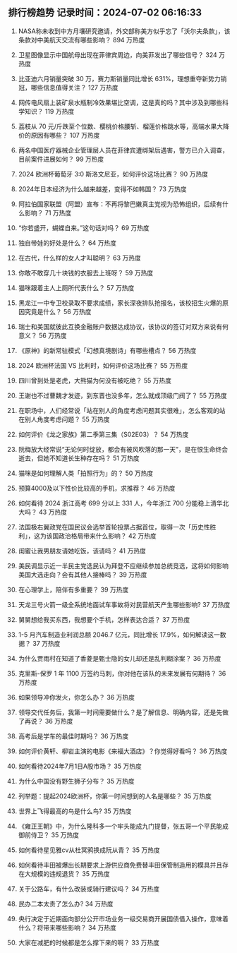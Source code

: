 
## 排行榜趋势 记录时间：2024-07-02 06:16:33
  
  1. NASA称未收到中方月壤研究邀请，外交部称美方似乎忘了「沃尔夫条款」，该条款对中美航天交流有哪些影响？ 894 万热度
    
  2. 卫星图像显示中国航母出现在菲律宾周边，向美菲发出了哪些信号？ 324 万热度
    
  3. 比亚迪六月销量突破 30 万，赛力斯销量同比增长 631%，理想重夺新势力销冠，哪些信息值得关注？ 127 万热度
    
  4. 网传电风扇上装矿泉水瓶制冷效果堪比空调，这是真的吗？其中涉及到哪些科学知识？ 119 万热度
    
  5. 荔枝从 70 元/斤跌至个位数、樱桃价格腰斩、榴莲价格跳水等，高端水果大降价的原因有哪些？ 107 万热度
    
  6. 两名中国医疗器械企业管理层人员在菲律宾遭绑架后遇害，警方已介入调查，目前案件进展如何？ 99 万热度
    
  7. 2024 欧洲杯葡萄牙 3:0 斯洛文尼亚，如何评价这场比赛？ 90 万热度
    
  8. 2024年日本经济为什么越来越差，变得不如韩国？ 73 万热度
    
  9. 阿拉伯国家联盟（阿盟）宣布：不再将黎巴嫩真主党视为恐怖组织，后续有什么影响？ 71 万热度
    
  10. “你若盛开，蝴蝶自来。”这句话对吗？ 69 万热度
    
  11. 独自带娃的好处是什么？ 64 万热度
    
  12. 在古代，什么样的女人才叫聪明？ 63 万热度
    
  13. 你敢不敢穿几十块钱的衣服去上班呀？ 59 万热度
    
  14. 猫咪跟着主人上厕所代表什么？ 57 万热度
    
  15. 黑龙江一中专卫校录取不要求成绩，家长深夜排队抢报名，该校招生火爆的原因究竟是什么？ 56 万热度
    
  16. 瑞士和美国就彼此互换金融账户数据达成协议，该协议的签订对双方来说有何意义？ 56 万热度
    
  17. 《原神》的新常驻模式「幻想真境剧诗」有哪些槽点？ 56 万热度
    
  18. 2024 欧洲杯法国 VS 比利时，如何评价这场比赛？ 55 万热度
    
  19. 四川曾到处是老虎，大熊猫为何没有被吃绝？ 55 万热度
    
  20. 王谢也不过曹魏才发迹，到东晋也没多年，怎么就成顶级门阀了？ 55 万热度
    
  21. 在职场中，人们经常说「站在别人的角度考虑问题其实很难」，怎么客观的站在别人角度考虑问题？ 55 万热度
    
  22. 如何评价《龙之家族》第二季第三集（S02E03）？ 54 万热度
    
  23. 阮梅放大经常说“无论何时绽放，都会有被风吹落的那一天”，是在恨生命终会逝去，但她不知道长生种存在吗？ 51 万热度
    
  24. 猫咪是如何理解人类「拍照行为」的？ 50 万热度
    
  25. 预算4000及以下性价比较高的手机，求推荐？ 46 万热度
    
  26. 如何看待 2024 浙江高考 699 分以上 331 人，今年浙江 700 分能稳上清华北大吗？ 43 万热度
    
  27. 法国极右翼政党在国民议会选举首轮投票占据首位，取得一次「历史性胜利」，这为该国政治格局带来什么影响？ 42 万热度
    
  28. 闺蜜让我男朋友请她吃饭，该请吗？ 41 万热度
    
  29. 美民调显示近一半民主党选民认为拜登不应继续参加总统竞选，这将如何影响美国大选走向？会有其他人接棒吗？ 39 万热度
    
  30. 在心理学上，陪伴有多重要？ 39 万热度
    
  31. 天龙三号火箭一级全系统地面试车事故将对民营航天产生哪些影响? 37 万热度
    
  32. 舅舅想给我买东西，我想要个手机，怎样表达合适？ 37 万热度
    
  33. 1-5 月汽车制造业利润总额 2046.7 亿元，同比增长 17.9%，如何解读这一数据？ 37 万热度
    
  34. 为什么贾雨村在知道了香菱是甄士隐的女儿却还是乱判糊涂案？ 36 万热度
    
  35. 克里斯-保罗 1 年 1100 万签约马刺，你对他在该队的未来发展有何期待？ 36 万热度
    
  36. 如果领导冲你发火，你怎么办？ 36 万热度
    
  37. 领导交代任务后，我第一时间需要做什么？是了解信息、明确内容，还是先做了再说？ 36 万热度
    
  38. 高考后是学车的最佳时期吗？ 36 万热度
    
  39. 如何评价黄轩、柳岩主演的电影《来福大酒店》？你觉得好看吗？ 36 万热度
    
  40. 如何看待2024年7月1日A股市场？ 35 万热度
    
  41. 为什么中国没有野生狮子分布？ 35 万热度
    
  42. 列举题：提起2024欧洲杯，你第一时间想到的人名是哪些？ 35 万热度
    
  43. 世界上飞得最高的鸟是什么鸟? 35 万热度
    
  44. 《雍正王朝》中，为什么隆科多一个牢头能成九门提督，张五哥一个平民能成御前侍卫？ 35 万热度
    
  45. 如何看待星见雅cv从杜冥鸦换成阮从青？ 35 万热度
    
  46. 如何看待丰田被爆出长期要求上游供应商免费替丰田保管制造用的模具并且存在大规模的违规退货？ 35 万热度
    
  47. 关于公路车，有什么改装或骑行建议吗？ 34 万热度
    
  48. 民办二本太贵了怎么办? 34 万热度
    
  49. 央行决定于近期面向部分公开市场业务一级交易商开展国债借入操作，意味着什么？将带来哪些影响？ 34 万热度
    
  50. 大家在减肥的时候都是怎么撑下来的啊？ 33 万热度
    